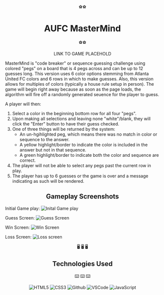 <div align="center"> 

:soccer::soccer:
# AUFC MasterMind
:soccer::soccer:

LINK TO GAME PLACEHOLD
</div>

MasterMind is "code breaker" or sequence guessing challenge using colored "pegs" on a board that is 4 pegs across and can be up to 12 guesses long. This version uses 6 color options stemming from Atlanta United FC colors and 6 rows in which to make guesses. Also, this version allows for multiples of colors (typically a house rule setup in person). The game will begin right away because as soon as the page loads, the algorithm will fire off a randomly generated seuence for the player to guess.

A player will then:
1. Select a color in the beginning bottom row for all four "pegs".
2. Upon making all selections and leaving none "white"/blank, they will click the "Enter" button to have their guess checked.
3. One of three things will be returned by the system: 
    - An un-hgihlighted peg, which means there was no match in color or sequence to the answer.
    - A yellow highlight/border to indicate the color is included in the answer but not in that sequence.
    - A green highlight/border to indicate both the color and sequence are correct.
4. The player will not be able to select any pegs past the current row in play.
5. The player has up to 6 guesses or the game is over and a message indicating as such will be rendered.

<div align="center">

## Gameplay Screenshots

</div>

Initial Game play:
![Inital Game play](https://i.imgur.com/yaKzogp.png)

Guess Screen:
![Guess Screen](https://i.imgur.com/xeENxXQ.png)

Win Screen:
![Win Screen](https://i.imgur.com/RTBeZg3.png)

Loss Screen:
![Loss screen](https://i.imgur.com/OuF2USR.png)

<div align="center">

:desktop_computer: :desktop_computer: :desktop_computer:
## Technologies Used
:keyboard: :keyboard: :keyboard:


![HTML5](https://img.shields.io/badge/-HTML5-05122A?style=flat&logo=html5)
  ![CSS3](https://img.shields.io/badge/-CSS-05122A?style=flat&logo=css3)
  ![Github](https://img.shields.io/badge/-GitHub-05122A?style=flat&logo=github)
  ![VSCode](https://img.shields.io/badge/-VS_Code-05122A?style=flat&logo=visualstudio)
   ![JavaScript](https://img.shields.io/badge/-JavaScript-05122A?style=flat&logo=javascript)

</div>
